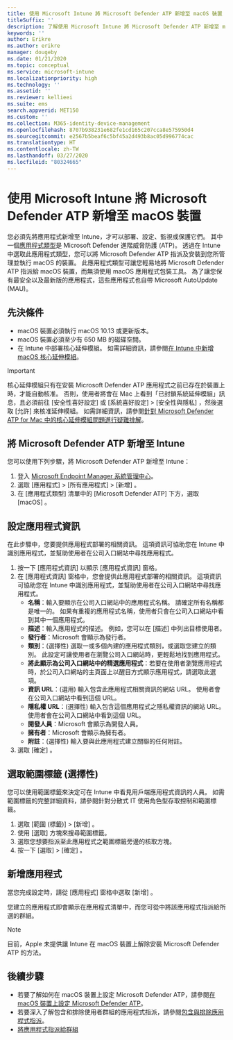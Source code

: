 ```yaml
---
title: 使用 Microsoft Intune 將 Microsoft Defender ATP 新增至 macOS 裝置
titleSuffix: ''
description: 了解使用 Microsoft Intune 將 Microsoft Defender ATP 新增至 macOS 裝置。
keywords: ''
author: Erikre
ms.author: erikre
manager: dougeby
ms.date: 01/21/2020
ms.topic: conceptual
ms.service: microsoft-intune
ms.localizationpriority: high
ms.technology: ''
ms.assetid: ''
ms.reviewer: kellieei
ms.suite: ems
search.appverid: MET150
ms.custom: ''
ms.collection: M365-identity-device-management
ms.openlocfilehash: 8707b938231e682fe1cd165c207cca8e575950d4
ms.sourcegitcommit: e2567b5beaf6c5bf45a2d493b8ac05d996774cac
ms.translationtype: HT
ms.contentlocale: zh-TW
ms.lasthandoff: 03/27/2020
ms.locfileid: "80324665"
---
```

# <a name="add-microsoft-defender-atp-to-macos-devices-using-microsoft-intune"></a>使用 Microsoft Intune 將 Microsoft Defender ATP 新增至 macOS 裝置

您必須先將應用程式新增至 Intune，才可以部署、設定、監視或保護它們。 其中一個[應用程式類型](apps-add.md#app-types-in-microsoft-intune)是 Microsoft Defender 進階威脅防護 (ATP)。 透過在 Intune 中選取此應用程式類型，您可以將 Microsoft Defender ATP 指派及安裝到您所管理並執行 macOS 的裝置。 此應用程式類型可讓您輕易地將 Microsoft Defender ATP 指派給 macOS 裝置，而無須使用 macOS 應用程式包裝工具。 為了讓您保有最安全以及最新版的應用程式，這些應用程式也自帶 Microsoft AutoUpdate (MAU)。

## <a name="prerequisites"></a>先決條件
- macOS 裝置必須執行 macOS 10.13 或更新版本。
- macOS 裝置必須至少有 650 MB 的磁碟空間。
- 在 Intune 中部署核心延伸模組。 如需詳細資訊，請參閱[在 Intune 中新增 macOS 核心延伸模組](../configuration/kernel-extensions-overview-macos.md)。

> [!IMPORTANT]
> 核心延伸模組只有在安裝 Microsoft Defender ATP 應用程式之前已存在於裝置上時，才能自動核准。 否則，使用者將會在 Mac 上看到「已封鎖系統延伸模組」訊息，且必須前往 [安全性喜好設定]  或 [系統喜好設定]   > [安全性與隱私]  ，然後選取 [允許]  來核准延伸模組。 如需詳細資訊，請參閱[針對 Microsoft Defender ATP for Mac 中的核心延伸模組問題進行疑難排解](https://docs.microsoft.com/windows/security/threat-protection/microsoft-defender-atp/mac-support-kext)。

## <a name="add-microsoft-defender-atp-to-intune"></a>將 Microsoft Defender ATP 新增至 Intune
您可以使用下列步驟，將 Microsoft Defender ATP 新增至 Intune：

1. 登入 [Microsoft Endpoint Manager 系統管理中心](https://go.microsoft.com/fwlink/?linkid=2109431)。
2. 選取 [應用程式]   > [所有應用程式]   > [新增]  。
3. 在 [應用程式類型]  清單中的 [Microsoft Defender ATP]  下方，選取 [macOS]  。

## <a name="configure-app-information"></a>設定應用程式資訊
在此步驟中，您要提供應用程式部署的相關資訊。 這項資訊可協助您在 Intune 中識別應用程式，並幫助使用者在公司入口網站中尋找應用程式。

1. 按一下 [應用程式資訊]  以顯示 [應用程式資訊]  窗格。
2. 在 [應用程式資訊]  窗格中，您會提供此應用程式部署的相關資訊。 這項資訊可協助您在 Intune 中識別應用程式，並幫助使用者在公司入口網站中尋找應用程式。
    - **名稱**：輸入要顯示在公司入口網站中的應用程式名稱。 請確定所有名稱都是唯一的。 如果有重複的應用程式名稱，使用者只會在公司入口網站中看到其中一個應用程式。
    - **描述**：輸入應用程式的描述。 例如，您可以在 [描述] 中列出目標使用者。
    - **發行者**：Microsoft 會顯示為發行者。
    - **類別**：(選擇性) 選取一或多個內建的應用程式類別，或選取您建立的類別。 此設定可讓使用者在瀏覽公司入口網站時，更輕鬆地找到應用程式。
    - **將此顯示為公司入口網站中的精選應用程式**：若要在使用者瀏覽應用程式時，於公司入口網站的主頁面上以醒目方式顯示應用程式，請選取此選項。
    - **資訊 URL**：(選用) 輸入包含此應用程式相關資訊的網站 URL。 使用者會在公司入口網站中看到這個 URL。
    - **隱私權 URL**：(選擇性) 輸入包含這個應用程式之隱私權資訊的網站 URL。 使用者會在公司入口網站中看到這個 URL。
    - **開發人員**：Microsoft 會顯示為開發人員。
    - **擁有者**：Microsoft 會顯示為擁有者。
    - **附註**：(選擇性) 輸入要與此應用程式建立關聯的任何附註。
3. 選取 [確定]  。

## <a name="select-scope-tags-optional"></a>選取範圍標籤 (選擇性)
您可以使用範圍標籤來決定可在 Intune 中看見用戶端應用程式資訊的人員。 如需範圍標籤的完整詳細資料，請參閱針對分散式 IT 使用角色型存取控制和範圍標籤。
1.    選取 [範圍 (標籤)]   > [新增]  。
2.    使用 [選取]  方塊來搜尋範圍標籤。
3.    選取您想要指派至此應用程式之範圍標籤旁邊的核取方塊。
4.    按一下 [選取]   > [確定]  。

## <a name="add-the-app"></a>新增應用程式
當您完成設定時，請從 [應用程式]  窗格中選取 [新增]  。 

您建立的應用程式即會顯示在應用程式清單中，而您可從中將該應用程式指派給所選的群組。 

> [!NOTE]
> 目前，Apple 未提供讓 Intune 在 macOS 裝置上解除安裝 Microsoft Defender ATP 的方法。

## <a name="next-steps"></a>後續步驟
- 若要了解如何在 macOS 裝置上設定 Microsoft Defender ATP，請參閱[在 macOS 裝置上設定 Microsoft Defender ATP](https://docs.microsoft.com/windows/security/threat-protection/microsoft-defender-atp/mac-preferences)。
- 若要深入了解包含和排除使用者群組的應用程式指派，請參閱[包含與排除應用程式指派](apps-inc-exl-assignments.md)。
- [將應用程式指派給群組](apps-deploy.md)

